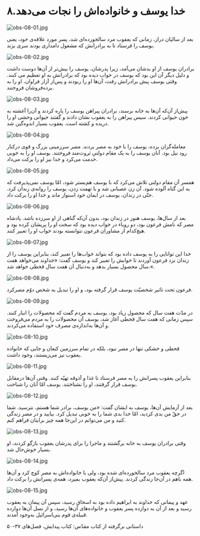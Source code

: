 ۸.خدا یوسف و خانواده‌اش را نجات می‌دهد
======================================

![obs-08-01.jpg](/var/www/vhosts/door43.org/httpdocs/data/gitrepo/media/en/obs/obs-08-01.jpg "obs-08-01.jpg")

بعد از سالیان دراز، زمانی که یعقوب مرد سالخورده‌ای شد، پسر مورد علاقه‌ی
خود، یعنی یوسف را فرستاد تا به برادرانش که مشغول دامداری بودند سری بزند.

![obs-08-02.jpg](/var/www/vhosts/door43.org/httpdocs/data/gitrepo/media/en/obs/obs-08-02.jpg "obs-08-02.jpg")

برادران ​یوسف از او بدشان می‌آمد، زیرا پدرشان، یوسف را بیش‌تر از آن‌ها
دوست داشت و دلیل دیگر آن این بود که یوسف در خواب دیده بود که برادرانش به
او تعظیم می کنند. وقتی یوسف پیش برادرانش رفت، آن‌ها او را ربودند و پس‌از
آزار فراوان، او را به برده‌فروشان فروختند.

![obs-08-03.jpg](/var/www/vhosts/door43.org/httpdocs/data/gitrepo/media/en/obs/obs-08-03.jpg "obs-08-03.jpg")

پیش‌از آن‌که آن‌ها به خانه برسند، برادران پیراهن یوسف را پاره کردند و
آن‌را آغشته به خون حیوانی کردند. سپس پیراهن را به یعقوب نشان دادند و
گفتند حیوانی وحشی او را دریده و کشته است. یعقوب بسیار اندوه‌گین شد.

![obs-08-04.jpg](/var/www/vhosts/door43.org/httpdocs/data/gitrepo/media/en/obs/obs-08-04.jpg "obs-08-04.jpg")

معامله‌گران برده، یوسف را با خود به مصر بردند. مصر سرزمینی بزرگ و قوی
درکنار رود نیل بود. آنان یوسف را به یک مقام دولتیِ ثروت‌مند فروختند.
یوسف او را به خوبی خدمت می‌کرد و خدا نیز او را برکت می‌داد.

![obs-08-05.jpg](/var/www/vhosts/door43.org/httpdocs/data/gitrepo/media/en/obs/obs-08-05.jpg "obs-08-05.jpg")

همسر آن مقام دولتی تلاش می‌کرد که با یوسف هم‌بستر شود، امّا یوسف
نمی‌پذیرفت که به این گناه آلوده شود. آن زن عصبانی شد و با تهمت زدن، یوسف
را روانه‌ی زندان کرد. حتّی در زندان، یوسف در ایمان خود استوار ماند و خدا
او را برکت داد.

![obs-08-06.jpg](/var/www/vhosts/door43.org/httpdocs/data/gitrepo/media/en/obs/obs-08-06.jpg "obs-08-06.jpg")

بعد از سال‌ها، یوسف هنوز در زندان بود، بدون آن‌که گناهی از او سرزده
باشد. پادشاه مصر که نامش فرعون بود، دو رویاء در خواب دیده بود که سخت او
را پریشان کرده بود و هیچ‌کدام از مشاوران فرعون نتوانسته بودند خواب او را
تعبیر کنند.

![obs-08-07.jpg](/var/www/vhosts/door43.org/httpdocs/data/gitrepo/media/en/obs/obs-08-07.jpg "obs-08-07.jpg")

خدا این توانایی را به یوسف داده بود که بتواند خواب‌ها را تعبیر کند،
بنابراین یوسف را از زندان نزد فرعون آوردند تا خوابش را تعبیر کند و یوسف
گفت: «خداوند می‌خواهد هفت سال محصول بسیار بدهد و به‌دنبال آن هفت سال
قحطی خواهد شد.«.

![obs-08-08.jpg](/var/www/vhosts/door43.org/httpdocs/data/gitrepo/media/en/obs/obs-08-08.jpg "obs-08-08.jpg")

فرعون تحت تاثیر شخصیّت یوسف قرار گرفته بود، و او را تبدیل به شخص دوّم
مصرکرد.

![obs-08-09.jpg](/var/www/vhosts/door43.org/httpdocs/data/gitrepo/media/en/obs/obs-08-09.jpg "obs-08-09.jpg")

در مدّت هفت سال که محصول زیاد بود، یوسف به مردم گفت که محصولات را انبار
کنند. سپس زمانی که هفت سال قحطی آغاز شد، یوسف آن محصولات را به مردم
می‌فروخت و آن‌ها به‌اندازه‌ی مصرف خود استفاده می‌کردند.

![obs-08-10.jpg](/var/www/vhosts/door43.org/httpdocs/data/gitrepo/media/en/obs/obs-08-10.jpg "obs-08-10.jpg")

قحطی و خشکی تنها در مصر نبود، بلکه در تمام سرزمین کنعان و جایی که
خانواده یعقوب نیز می‌زیستند، وجود داشت.

![obs-08-11.jpg](/var/www/vhosts/door43.org/httpdocs/data/gitrepo/media/en/obs/obs-08-11.jpg "obs-08-11.jpg")

بنابراین یعقوب پسرانش را به مصر فرستاد تا غذا و آذوقه تهیّه کنند. وقتی
آن‌ها درمقابل یوسف قرار گرفتند، او را نشناختند. یوسف امّا آنان را شناخت.

![obs-08-12.jpg](/var/www/vhosts/door43.org/httpdocs/data/gitrepo/media/en/obs/obs-08-12.jpg "obs-08-12.jpg")

بعد از آزمایش آن‌ها، یوسف به ایشان گفت: «من یوسف، برادر شما هستم،
نترسید. شما در حقّ من بدی کردید، امّا خدا بدی شما را به خوبی تبدیل کرد.
بیایید و در مصر زندگی کنید و من می‌توانم در این‌جا همه چیز برایتان فراهم
کنم.

![obs-08-13.jpg](/var/www/vhosts/door43.org/httpdocs/data/gitrepo/media/en/obs/obs-08-13.jpg "obs-08-13.jpg")

وقتی برادران یوسف به خانه برگشتند و ماجرا را برای پدرشان یعقوب بازگو
کردند، او بسیار خوش‌حال شد.

![obs-08-14.jpg](/var/www/vhosts/door43.org/httpdocs/data/gitrepo/media/en/obs/obs-08-14.jpg "obs-08-14.jpg")

اگرچه یعقوب مرد سالخورده‌ای شده بود، ولی با خانواده‌اش به مصر کوچ کرد و
آن‌ها همه با‌هم در آن‌جا زندگی کردند. پیش‌از آن‌که یعقوب بمیرد، همه‌ی
پسرانش را برکت داد.

![obs-08-15.jpg](/var/www/vhosts/door43.org/httpdocs/data/gitrepo/media/en/obs/obs-08-15.jpg "obs-08-15.jpg")

عهد و پیمانی که خداوند به ابراهیم داده بود به اسحاق رسید، سپس آن پیمان
به یعقوب رسید و بعد از آن به دوازده پسر یعقوب و خانواده‌های آن‌ها رسید،
و از نسل آن‌ها دوازده قبیله‌ی قوم بنی‌اسرائیل به‌وجود آمدند.

داستانی برگرفته از کتاب مقدّس: کتاب پیدایش، فصل‌های ۳۷-۵۰

